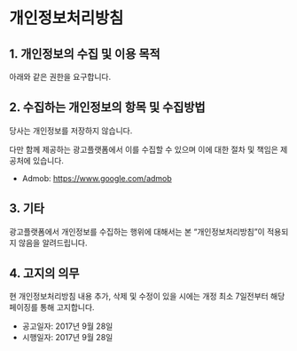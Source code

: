 # <Notepad> 개인정보처리방침
## 1. 개인정보의 수집 및 이용 목적

아래와 같은 권한을 요구합니다.

## 2. 수집하는 개인정보의 항목 및 수집방법

당사는 개인정보를 저장하지 않습니다. 

다만 함께 제공하는 광고플랫폼에서 이를 수집할 수 있으며 이에 대한 절차 및 책임은 제공처에 있습니다.

* Admob: https://www.google.com/admob

## 3. 기타
광고플랫폼에서 개인정보를 수집하는 행위에 대해서는 본 “개인정보처리방침”이 적용되지 않음을 알려드립니다.

## 4. 고지의 의무

현 개인정보처리방침 내용 추가, 삭제 및 수정이 있을 시에는 개정 최소 7일전부터 해당 페이징를 통해 고지합니다. 

- 공고일자: 2017년 9월 28일
- 시행일자: 2017년 9월 28일
